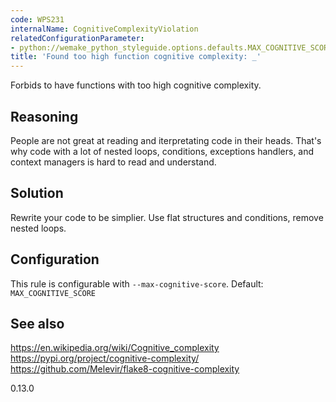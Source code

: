 ```yaml
---
code: WPS231
internalName: CognitiveComplexityViolation
relatedConfigurationParameter:
- python://wemake_python_styleguide.options.defaults.MAX_COGNITIVE_SCORE
title: 'Found too high function cognitive complexity: _'
---
```


Forbids to have functions with too high cognitive complexity.

## Reasoning
People are not great at reading and iterpretating code in their
heads. That's why code with a lot of nested loops, conditions,
exceptions handlers, and context managers is hard to read and
understand.

## Solution
Rewrite your code to be simplier. Use flat structures and
conditions, remove nested loops.

## Configuration
This rule is configurable with `--max-cognitive-score`. Default:
`MAX_COGNITIVE_SCORE`

## See also
<https://en.wikipedia.org/wiki/Cognitive_complexity>
<https://pypi.org/project/cognitive-complexity/>
<https://github.com/Melevir/flake8-cognitive-complexity>

<div class="versionadded">

0.13.0

</div>